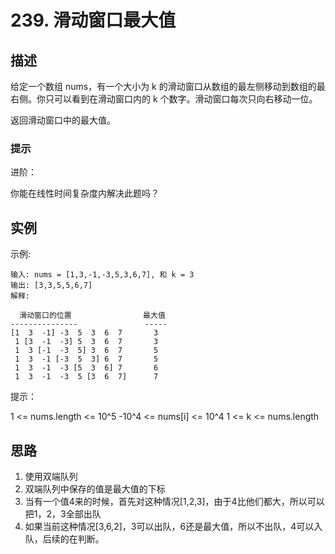 # 239. 滑动窗口最大值

## 描述

给定一个数组 nums，有一个大小为 k 的滑动窗口从数组的最左侧移动到数组的最右侧。你只可以看到在滑动窗口内的 k 个数字。滑动窗口每次只向右移动一位。

返回滑动窗口中的最大值。

### 提示

进阶：

你能在线性时间复杂度内解决此题吗？

## 实例

示例:

```shell
输入: nums = [1,3,-1,-3,5,3,6,7], 和 k = 3
输出: [3,3,5,5,6,7]
解释:

  滑动窗口的位置                最大值
---------------               -----
[1  3  -1] -3  5  3  6  7       3
 1 [3  -1  -3] 5  3  6  7       3
 1  3 [-1  -3  5] 3  6  7       5
 1  3  -1 [-3  5  3] 6  7       5
 1  3  -1  -3 [5  3  6] 7       6
 1  3  -1  -3  5 [3  6  7]      7

```

提示：

1 <= nums.length <= 10^5
-10^4 <= nums[i] <= 10^4
1 <= k <= nums.length

## 思路

1. 使用双端队列
2. 双端队列中保存的值是最大值的下标
3. 当有一个值4来的时候，首先对这种情况[1,2,3]，由于4比他们都大，所以可以把1，2，3全部出队
4. 如果当前这种情况[3,6,2]，3可以出队，6还是最大值，所以不出队，4可以入队，后续的在判断。
